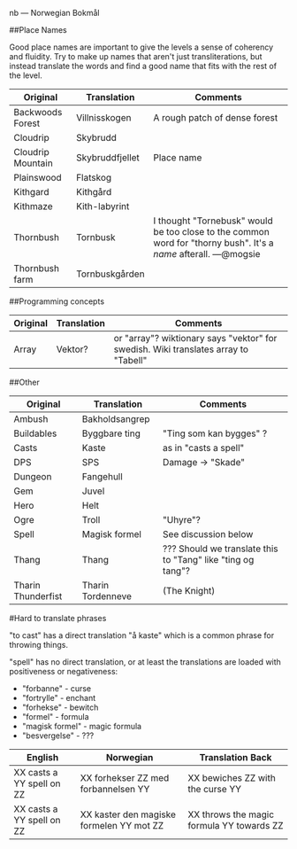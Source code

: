 nb — Norwegian Bokmål

##Place Names

Good place names are important to give the levels a sense of coherency and fluidity.  Try to make up names that aren't just transliterations, but instead translate the words and find a good name that fits with the rest of the level.

| Original         | Translation     | Comments                      |
|------------------|-----------------|-------------------------------|
| Backwoods Forest | Villnisskogen   | A rough patch of dense forest |
| Cloudrip         | Skybrudd        |                               |
| Cloudrip Mountain| Skybruddfjellet | Place name                    |
| Plainswood       | Flatskog        |                               |
| Kithgard         | Kithgård        |                               |
| Kithmaze         | Kith-labyrint   |                               |
| Thornbush        | Tornbusk        | I thought "Tornebusk" would be too close to the common word for "thorny bush". It's a _name_ afterall. —@mogsie                  |
| Thornbush farm   | Tornbuskgården  |                               |

##Programming concepts

| Original | Translation | Comments |
|----------|-------------|----------|
| Array    | Vektor?     | or "array"? wiktionary says "vektor" for swedish. Wiki translates array to "Tabell" |

##Other

| Original   | Translation    | Comments               |
|------------|----------------|------------------------|
| Ambush     | Bakholdsangrep |                        |
| Buildables | Byggbare ting  | "Ting som kan bygges" ?|
| Casts      | Kaste          | as in "casts a spell"  |
| DPS        | SPS            | Damage → "Skade"       |
| Dungeon    | Fangehull      |                        |
| Gem        | Juvel          |                        |
| Hero       | Helt           |                        |
| Ogre       | Troll          | "Uhyre"?               |
| Spell      | Magisk formel  | See discussion below   |
| Thang      | Thang          | ??? Should we translate this to "Tang" like "ting og tang"?|
| Tharin Thunderfist          | Tharin Tordenneve      | (The Knight) |

#Hard to translate phrases

"to cast" has a direct translation "å kaste" which is a common phrase for throwing things.

"spell" has no direct translation, or at least the translations are loaded with positiveness or negativeness:
* "forbanne" - curse
* "fortrylle" - enchant
* "forhekse" - bewitch
* "formel" - formula
* "magisk formel" - magic formula
* "besvergelse" - ???

|English                  |Norwegian                          |Translation Back|
|-------------------------|-----------------------------------|----------------|
|XX casts a YY spell on ZZ|XX forhekser ZZ med forbannelsen YY|XX bewiches ZZ with the curse YY|
|XX casts a YY spell on ZZ|XX kaster den magiske formelen YY mot ZZ|XX throws the magic formula YY towards ZZ|